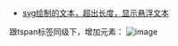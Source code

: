 
* [svg绘制的文本，超出长度，显示悬浮文本](https://www.thinbug.com/q/44005409)

跟tspan标签同级下，增加元素：<title>悬浮文本</title>
![image](https://user-images.githubusercontent.com/20676137/153535284-cdde6936-567d-4f76-9173-a02fe05508b1.png)
